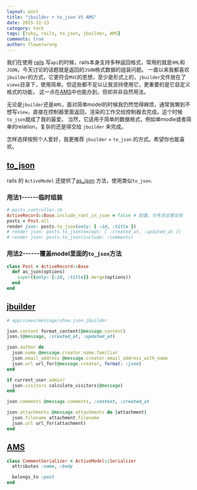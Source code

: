```yaml
---
layout: post
title: "jbuilder + to_json VS AMS"
date: 2015-12-13
category: tech
tags: [ruby, rails, to_json, jbuilder, AMS]
comments: true
author: flowerwrong
---
```


我们在使用 [rails](https://github.com/rails/rails) 写`api`的时候，rails本身支持多种返回格式，常用的就是`XML`和`JSON`，今天讨论的话题就是返回的`JSON`格式数据的组装问题。
一直以来我都喜欢`jbuilder`的方式，它更符合`MVC`的思想，至少是形式上的，`jbuilder`文件放在了`views`目录下，使用简单。但这些都不足以让我坚持使用它，更重要的是它自定义格式的功能，
这一点在[AMS](https://github.com/rails-api/active_model_serializers)中也能办到，但却并非自然用法。

无论是`jbuilder`还是`AMS`，面对简单model的时候我仍然觉得麻烦，通常我懒到不想写`view`，直接在控制器里面返回，渲染的工作交给控制器去完成。这个时候`to_json`就成了我的最爱。
当然，它适用于简单的数据格式，例如单modle或者简单的relation，复杂的还是得交给 `jbuilder` 来完成。

怎样选择按照个人爱好，我更推荐 `jbuilder` + `to_json` 的方式。希望你也能喜欢。

## [to_json](http://apidock.com/rails/ActiveRecord/Serialization/to_json)

rails 的 `ActiveModel` 还提供了[as_json](http://apidock.com/rails/ActiveModel/Serializers/JSON/as_json) 方法，使用类似`to_json`.

### 用法1------临时组装

```ruby
# posts_controller.rb
ActiveRecord::Base.include_root_in_json = false # 配置，可考虑设置全局
posts = Post.all
render json: posts.to_json(only: [ :id, :title ])
# render json: posts.to_json(except: [ :created_at, :updated_at ])
# render json: posts.to_json(include: :comments)
```

### 用法2------覆盖model里面的`to_json`方法

```ruby
class Post < ActiveRecord::Base
  def as_json(options)
    super({only: [:id, :title]}.merge(options))
  end
end
```

## [jbuilder](https://github.com/rails/jbuilder)

```ruby
# app/views/message/show.json.jbuilder

json.content format_content(@message.content)
json.(@message, :created_at, :updated_at)

json.author do
  json.name @message.creator.name.familiar
  json.email_address @message.creator.email_address_with_name
  json.url url_for(@message.creator, format: :json)
end

if current_user.admin?
  json.visitors calculate_visitors(@message)
end

json.comments @message.comments, :content, :created_at

json.attachments @message.attachments do |attachment|
  json.filename attachment.filename
  json.url url_for(attachment)
end
```

## [AMS](https://github.com/rails-api/active_model_serializers)

```ruby
class CommentSerializer < ActiveModel::Serializer
  attributes :name, :body

  belongs_to :post
end
```
